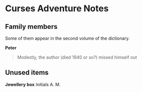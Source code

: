 # Curses Adventure Notes

## Family members

Some of them appear in the second volume of the dictionary.

__Peter__   
>Modestly, the author (died 1940 or so?) missed himself out


## Unused items

**Jewellery box**
Initials A. M.